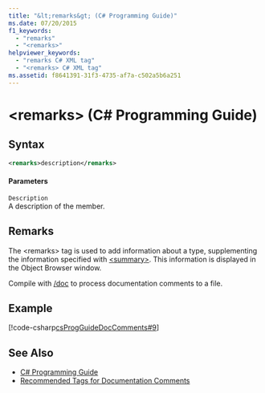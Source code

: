 ```yaml
---
title: "&lt;remarks&gt; (C# Programming Guide)"
ms.date: 07/20/2015
f1_keywords: 
  - "remarks"
  - "<remarks>"
helpviewer_keywords: 
  - "remarks C# XML tag"
  - "<remarks> C# XML tag"
ms.assetid: f8641391-31f3-4735-af7a-c502a5b6a251
---
```

# &lt;remarks&gt; (C# Programming Guide)
## Syntax  
  
```xml  
<remarks>description</remarks>  
```  
  
#### Parameters  
 `Description`  
 A description of the member.  
  
## Remarks  
 The \<remarks> tag is used to add information about a type, supplementing the information specified with [\<summary>](../../../csharp/programming-guide/xmldoc/summary.md). This information is displayed in the Object Browser window.  
  
 Compile with [/doc](../../../csharp/language-reference/compiler-options/doc-compiler-option.md) to process documentation comments to a file.  
  
## Example  
 [!code-csharp[csProgGuideDocComments#9](../../../csharp/programming-guide/xmldoc/codesnippet/CSharp/remarks_1.cs)]  
  
## See Also

- [C# Programming Guide](../../../csharp/programming-guide/index.md)  
- [Recommended Tags for Documentation Comments](../../../csharp/programming-guide/xmldoc/recommended-tags-for-documentation-comments.md)
